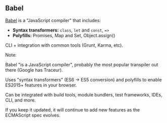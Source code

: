 ##  Babel

[Babel](https://babeljs.io/) is a "JavaScript compiler" that includes:

* **Syntax transformers:** `class`, `let` and `const`, `=>`
* **Polyfills:** Promises, Map and Set, Object.assign()

CLI + integration with common tools (Grunt, Karma, etc).



Note:

Babel "is a JavaScript compiler", probably the most popular transpiler out there (Google has Traceur).

Uses "syntax transformers" (ES6 -> ES5 conversion) and polyfills to enable ES2015+ features in your browser.

Can be integrated with build tools, module bundlers, test frameworks, IDEs, CLI, and more.

If you keep it updated, it will continue to add new features as the ECMAScript spec evolves.
